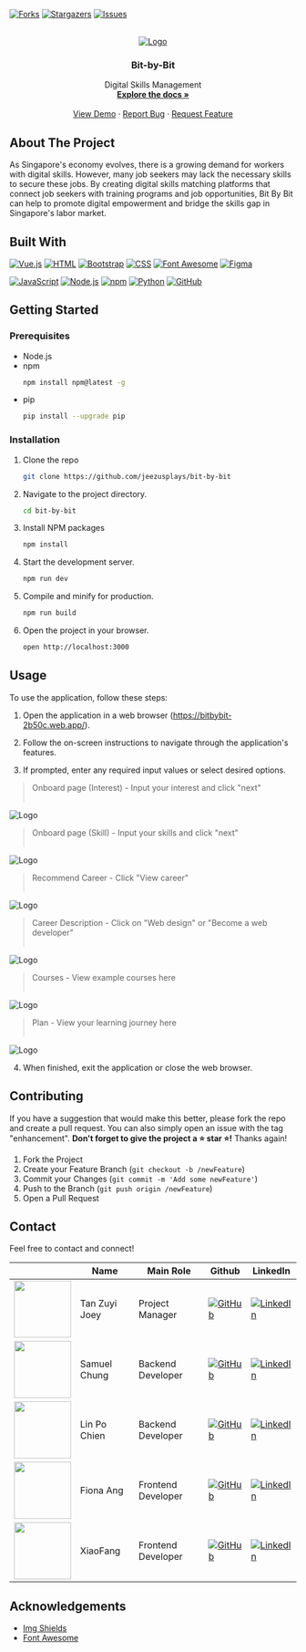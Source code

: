 [![Forks][forks-shield]][forks-url]
[![Stargazers][stars-shield]][stars-url]
[![Issues][issues-shield]][issues-url]


<!-- PROJECT LOGO -->
<br />
<div align="center">
  <a href="https://github.com/jeezusplays/bit-by-bit">
    <img src="src/assets/logos/white_full_logo.png" alt="Logo">
  </a>

<h3 align="center">Bit-by-Bit</h3>

  <p align="center">
    Digital Skills Management
    <br />
    <a href="https://github.com/jeezusplays/bit-by-bit"><strong>Explore the docs »</strong></a>
    <br />
    <br />
    <a href="https://github.com/jeezusplays/bit-by-bit">View Demo</a>
    ·
    <a href="https://github.com/jeezusplays/bit-by-bit/issues">Report Bug</a>
    ·
    <a href="https://github.com/jeezusplays/bit-by-bit/issues">Request Feature</a>
  </p>
</div>

## About The Project
As Singapore's economy evolves, there is a growing demand for workers with digital skills. However, many job seekers may lack the necessary skills to secure these jobs. By creating digital skills matching platforms that connect job seekers with training programs and job opportunities, Bit By Bit can help to promote digital empowerment and bridge the skills gap in Singapore's labor market.

## Built With
[![Vue.js]](https://vuejs.org/)
[![HTML]](https://www.w3schools.com/html/)
[![Bootstrap]](https://getbootstrap.com/)
[![CSS]](https://www.w3schools.com/css/)
[![Font Awesome]](https://fontawesome.com/)
[![Figma]](https://www.figma.com/)

[![JavaScript]](https://www.javascript.com/)
[![Node.js]](https://nodejs.org/en/)
[![npm]](https://www.npmjs.com/)
[![Python]](https://www.python.org/)
[![GitHub]](https://github.com/)

<!-- ### APIs  -->
<!-- _Examples of APIs used_
1. Google Maps API - Provides access to Google Maps data and functionality.
2. Twitter API - Allows developers to access Twitter data and functionality.
3. Facebook Graph API - Enables developers to access Facebook data and functionality.
4. YouTube Data API - Provides access to YouTube data and functionality.
5. OpenWeatherMap API - Provides access to weather data and forecasts.
6. Stripe API - Enables developers to accept and manage online payments.
7. GitHub API - Allows developers to access GitHub data and functionality.
8. Amazon Web Services (AWS) API - Provides access to AWS cloud services and functionality.
9. Twilio API - Enables developers to build SMS and voice applications.
10. Slack API - Allows developers to access Slack data and functionality. -->

## Getting Started
### Prerequisites
* Node.js 
* npm
  ```sh
  npm install npm@latest -g
  ```
* pip
  ```sh
  pip install --upgrade pip
  ```

### Installation
1. Clone the repo
   ```sh
   git clone https://github.com/jeezusplays/bit-by-bit
    ```
2. Navigate to the project directory.
    ```sh
    cd bit-by-bit
    ```
3. Install NPM packages
   ```sh
   npm install
   ```
3. Start the development server.
    ```sh
    npm run dev
    ```
4. Compile and minify for production.
    ```sh
    npm run build
    ```
5. Open the project in your browser.
    ```sh
    open http://localhost:3000
    ```

## Usage
To use the application, follow these steps:
1. Open the application in a web browser (https://bitbybit-2b50c.web.app/).
2. Follow the on-screen instructions to navigate through the application's features.

3. If prompted, enter any required input values or select desired options.

  > Onboard page (Interest) - Input your interest and click "next" <br><br>
  <img src="src/assets/screenshots/interest.JPG" alt="Logo">

  > Onboard page (Skill) - Input your skills and click "next" <br><br>
  <img src="src/assets/screenshots/skill.JPG" alt="Logo">

  > Recommend Career - Click "View career" <br><br>
  <img src="src/assets/screenshots/recommendcareer.JPG" alt="Logo">

  > Career Description - Click on "Web design" or "Become a web developer" <br><br>
  <img src="src/assets/screenshots/careerdesc.JPG" alt="Logo">

  > Courses - View example courses here <br><br>
  <img src="src/assets/screenshots/courses.JPG" alt="Logo">

  > Plan - View your learning journey here <br><br>
  <img src="src/assets/screenshots/plan.JPG" alt="Logo">


4. When finished, exit the application or close the web browser.

## Contributing
If you have a suggestion that would make this better, please fork the repo and create a pull request. You can also simply open an issue with the tag "enhancement".
**Don't forget to give the project a :star: star :star:!** Thanks again!

1. Fork the Project
2. Create your Feature Branch (`git checkout -b /newFeature`)
3. Commit your Changes (`git commit -m 'Add some newFeature'`)
4. Push to the Branch (`git push origin /newFeature`)
5. Open a Pull Request

## Contact
Feel free to contact and connect!

|| Name | Main Role | Github | LinkedIn |
|-----------| ----------- | ----------- | ----------- | ----------- |
|<img src="https://avatars.githubusercontent.com/u/68149788?v=4" width="100"></img>|Tan Zuyi Joey|Project Manager|[![GitHub]](https://github.com/jeezusplays)|[![LinkedIn]](https://linkedin.com/in/joey-tan-zuyi)|
|<img src="https://avatars.githubusercontent.com/u/41113285?v=4" width="100"></img>|Samuel Chung|Backend Developer|[![GitHub]](https://github.com/samchung95)|[![LinkedIn]](https://www.linkedin.com/in/samuel-chung-339688154/)|
|<img src="https://avatars.githubusercontent.com/u/96232489?v=4" width="100"></img>|Lin Po Chien|Backend Developer|[![GitHub]](https://github.com/Pochienlin)|[![LinkedIn]](https://www.linkedin.com/in/pochienlin/)|
|<img src="https://avatars.githubusercontent.com/u/72603348?v=4" width="100"></img>|Fiona Ang|Frontend Developer|[![GitHub]](https://github.com/fiona-ang)|[![LinkedIn]]()|
|<img src="https://avatars.githubusercontent.com/u/111484176?v=4" width="100"></img>|XiaoFang|Frontend Developer|[![GitHub]](https://github.com/xffeng2021)|[![LinkedIn]]()|



## Acknowledgements
* [Img Shields](https://shields.io)
* [Font Awesome](https://fontawesome.com)


[forks-shield]: https://img.shields.io/github/forks/jeezusplays/bit-by-bit.svg?style=for-the-badge
[forks-url]: https://github.com/jeezusplays/bit-by-bit/network/members
[stars-shield]: https://img.shields.io/github/stars/jeezusplays/bit-by-bit.svg?style=for-the-badge
[stars-url]: https://github.com/jeezusplays/bit-by-bit/stargazers
[issues-shield]: https://img.shields.io/github/issues/jeezusplays/bit-by-bit.svg?style=for-the-badge
[issues-url]: https://github.com/jeezusplays/bit-by-bit/issues

[GitHub]: https://img.shields.io/badge/GitHub-181717.svg?style=for-the-badge&logo=GitHub&logoColor=white
[LinkedIn]: https://img.shields.io/badge/LinkedIn-0A66C2.svg?style=for-the-badge&logo=LinkedIn&logoColor=white
[Vue.js]: https://img.shields.io/badge/Vue.js-4FC08D.svg?style=for-the-badge&logo=vuedotjs&logoColor=white
[Bootstrap]: https://img.shields.io/badge/Bootstrap-7952B3.svg?style=for-the-badge&logo=Bootstrap&logoColor=white
[Font Awesome]: https://img.shields.io/badge/Font%20Awesome-528DD7.svg?style=for-the-badge&logo=Font-Awesome&logoColor=white
[Figma]: https://img.shields.io/badge/Figma-F24E1E.svg?style=for-the-badge&logo=Figma&logoColor=white
[Python]: https://img.shields.io/badge/Python-3776AB.svg?style=for-the-badge&logo=Python&logoColor=white


[CSS]: https://img.shields.io/badge/CSS3-1572B6.svg?style=for-the-badge&logo=CSS3&logoColor=white
[HTML]: https://img.shields.io/badge/HTML5-E34F26.svg?style=for-the-badge&logo=HTML5&logoColor=white
[JavaScript]: https://img.shields.io/badge/JavaScript-F7DF1E.svg?style=for-the-badge&logo=JavaScript&logoColor=black
[Node.js]: https://img.shields.io/badge/Node.js-339933.svg?style=for-the-badge&logo=nodedotjs&logoColor=white
[npm]: https://img.shields.io/badge/npm-CB3837.svg?style=for-the-badge&logo=npm&logoColor=white